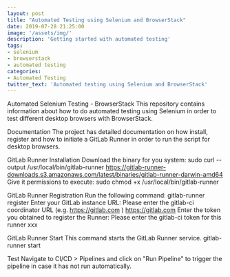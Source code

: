 ```yaml
---
layout: post
title: "Automated Testing using Selenium and BrowserStack"
date: 2019-07-28 21:25:00
image: '/assets/img/'
description: 'Getting started with automated testing'
tags:  
- selenium 
- browserstack
- automated testing  
categories:
- Automated Testing
twitter_text: 'Automated testing using Selenium and BrowserStack'
---
```

Automated Selenium Testing - BrowserStack
This repository contains information about how to do automated testing using Selenium in order to test different desktop browsers with BrowserStack.

Documentation
The project has detailed documentation on how install, register and how to initiate a GitLab Runner in order to run the script for desktop browsers.

GitLab Runner Installation
Download the binary for you system:
sudo curl --output /usr/local/bin/gitlab-runner https://gitlab-runner-downloads.s3.amazonaws.com/latest/binaries/gitlab-runner-darwin-amd64
Give it permissions to execute:
sudo chmod +x /usr/local/bin/gitlab-runner

GitLab Runner Registration
Run the following command:
gitlab-runner register
Enter your GitLab instance URL:
Please enter the gitlab-ci coordinator URL (e.g. https://gitlab.com )
https://gitlab.com
Enter the token you obtained to register the Runner:
Please enter the gitlab-ci token for this runner
xxx

GitLab Runner Start
This command starts the GitLab Runner service.
gitlab-runner start

Test
Navigate to CI/CD > Pipelines and click on "Run Pipeline" to trigger the pipeline in case it has not run automatically.
